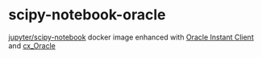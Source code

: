 # scipy-notebook-oracle

[jupyter/scipy-notebook](https://github.com/jupyter/docker-stacks/tree/master/scipy-notebook) docker image enhanced with [Oracle Instant Client](http://yum.oracle.com/repo/OracleLinux/OL7/oracle/instantclient/x86_64/index.html) and [cx_Oracle](https://oracle.github.io/python-cx_Oracle/)